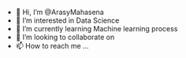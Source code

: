 - 👋 Hi, I’m @ArasyMahasena
- 👀 I’m interested in Data Science
- 🌱 I’m currently learning Machine learning process
- 💞️ I’m looking to collaborate on 
- 📫 How to reach me ...

<!---
ArasyMahasena/ArasyMahasena is a ✨ special ✨ repository because its `README.md` (this file) appears on your GitHub profile.
You can click the Preview link to take a look at your changes.
--->
